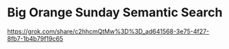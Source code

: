 # Big Orange Sunday Semantic Search
https://grok.com/share/c2hhcmQtMw%3D%3D_ad641568-3e75-4f27-8fb7-1b4b79f19c65